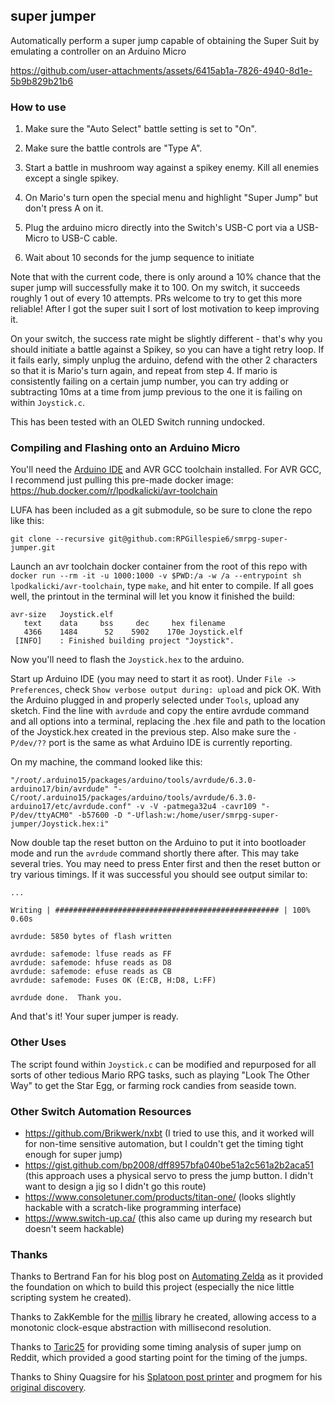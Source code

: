 ## super jumper

Automatically perform a super jump capable of obtaining the Super Suit by emulating a controller on an Arduino Micro


https://github.com/user-attachments/assets/6415ab1a-7826-4940-8d1e-5b9b829b21b6


### How to use

1. Make sure the "Auto Select" battle setting is set to "On".

2. Make sure the battle controls are "Type A".

3. Start a battle in mushroom way against a spikey enemy. Kill all enemies except a single spikey. 

4. On Mario's turn open the special menu and highlight "Super Jump" but don't press A on it. 

5. Plug the arduino micro directly into the Switch's USB-C port via a USB-Micro to USB-C cable.

6. Wait about 10 seconds for the jump sequence to initiate

Note that with the current code, there is only around a 10% chance that the super jump will successfully make it to 100. On my switch, it succeeds roughly 1 out of every 10 attempts. PRs welcome to try to get this more reliable! After I got the super suit I sort of lost motivation to keep improving it.

On your switch, the success rate might be slightly different - that's why you should initiate a battle against a Spikey, so you can have a tight retry loop. If it fails early, simply unplug the arduino, defend with the other 2 characters so that it is Mario's turn again, and repeat from step 4. If mario is consistently failing on a certain jump number, you can try adding or subtracting 10ms at a time from jump previous to the one it is failing on within `Joystick.c`. 

This has been tested with an OLED Switch running undocked. 

### Compiling and Flashing onto an Arduino Micro

You'll need the [Arduino IDE](https://www.arduino.cc/en/software) and AVR GCC toolchain installed. For AVR GCC, I recommend just pulling this pre-made docker image: https://hub.docker.com/r/lpodkalicki/avr-toolchain

LUFA has been included as a git submodule, so be sure to clone the repo like this:

```
git clone --recursive git@github.com:RPGillespie6/smrpg-super-jumper.git
```

Launch an avr toolchain docker container from the root of this repo with `docker run --rm -it -u 1000:1000 -v $PWD:/a -w /a --entrypoint sh lpodkalicki/avr-toolchain`, type `make`, and hit enter to compile. If all goes well, the printout in the terminal will let you know it finished the build:

```
avr-size   Joystick.elf
   text	   data	    bss	    dec	    hex	filename
   4366	   1484	     52	   5902	   170e	Joystick.elf
 [INFO]    : Finished building project "Joystick".
```

Now you'll need to flash the `Joystick.hex` to the arduino.

Start up Arduino IDE (you may need to start it as root). Under `File -> Preferences`, check `Show verbose output during: upload` and pick OK. With the Arduino plugged in and properly selected under `Tools`, upload any sketch. Find the line with `avrdude` and copy the entire avrdude command and all options into a terminal, replacing the .hex file and path to the location of the Joystick.hex created in the previous step. Also make sure the `-P/dev/??` port is the same as what Arduino IDE is currently reporting.

On my machine, the command looked like this:

```
"/root/.arduino15/packages/arduino/tools/avrdude/6.3.0-arduino17/bin/avrdude" "-C/root/.arduino15/packages/arduino/tools/avrdude/6.3.0-arduino17/etc/avrdude.conf" -v -V -patmega32u4 -cavr109 "-P/dev/ttyACM0" -b57600 -D "-Uflash:w:/home/user/smrpg-super-jumper/Joystick.hex:i"
```

Now double tap the reset button on the Arduino to put it into bootloader mode and run the `avrdude` command shortly there after. This may take several tries. You may need to press Enter first and then the reset button or try various timings. If it was successful you should see output similar to:

```
...

Writing | ################################################## | 100% 0.60s

avrdude: 5850 bytes of flash written

avrdude: safemode: lfuse reads as FF
avrdude: safemode: hfuse reads as D8
avrdude: safemode: efuse reads as CB
avrdude: safemode: Fuses OK (E:CB, H:D8, L:FF)

avrdude done.  Thank you.
```

And that's it! Your super jumper is ready.

### Other Uses

The script found within `Joystick.c` can be modified and repurposed for all sorts of other tedious Mario RPG tasks, such as playing "Look The Other Way" to get the Star Egg, or farming rock candies from seaside town.

### Other Switch Automation Resources

- https://github.com/Brikwerk/nxbt (I tried to use this, and it worked will for non-time sensitive automation, but I couldn't get the timing tight enough for super jump)
- https://gist.github.com/bp2008/dff8957bfa040be51a2c561a2b2aca51 (this approach uses a physical servo to press the jump button. I didn't want to design a jig so I didn't go this route)
- https://www.consoletuner.com/products/titan-one/ (looks slightly hackable with a scratch-like programming interface)
- https://www.switch-up.ca/ (this also came up during my research but doesn't seem hackable)

### Thanks

Thanks to Bertrand Fan for his blog post on [Automating Zelda](https://medium.com/@bertrandom/automating-zelda-3b37127e24c8) as it provided the foundation on which to build this project (especially the nice little scripting system he created). 

Thanks to ZakKemble for the [millis](https://github.com/ZakKemble/millis) library he created, allowing access to a monotonic clock-esque abstraction with millisecond resolution.

Thanks to [Taric25](https://www.reddit.com/r/MarioRPG/comments/18nyaqq/i_coded_a_macro_that_will_automatically/) for providing some timing analysis of super jump on Reddit, which provided a good starting point for the timing of the jumps.

Thanks to Shiny Quagsire for his [Splatoon post printer](https://github.com/shinyquagsire23/Switch-Fightstick) and progmem for his [original discovery](https://github.com/progmem/Switch-Fightstick).
